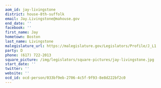 ```yaml
---
aom_id: jay-livingstone
district: house-8th-suffolk
email: Jay.Livingstone@mahouse.gov
end_date: ''
facebook: ''
first_name: Jay
hometown: Boston
last_name: Livingstone
malegislature_url: https://malegislature.gov/Legislators/Profile/J_L1
party: D
phone: (617) 722-2013
square_picture: /img/legislators/square-pictures/jay-livingstone.jpg
start_date: ''
twitter: ''
website: ''
ocd_id: ocd-person/033bf9eb-2706-4c5f-9f93-8e8d222bf2c0
---
```

